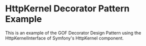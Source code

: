# HttpKernel Decorator Pattern Example
This is an example of the GOF Decorator Design Pattern using the
HttpKernelInterface of Symfony's HttpKernel component.